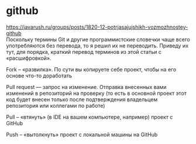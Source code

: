 # github

https://javarush.ru/groups/posts/1820-12-potrjasajujshikh-vozmozhnostey-github  
Поскольку термины Git и другие программистские словечки чаще всего употребляются без перевода, то я решил их не переводить. Приведу их тут, для порядка, краткий перевод терминов из этой статьи с «расшифровкой».  

Fork – «развилка». По сути вы копируете себе проект, чтобы на его основе что-то доработать  

Pull request — запрос на изменение. Отправка внесенных вами изменений в репозиторий на проверку (то есть в основной проект этот код будет внесен только после подтверждения владельцем репозитория или коллегами по работе)  

Pull – «втянуть» (в IDE на вашем компьютере, например) проект с GitHub  

Push – «вытолкнуть» проект c локальной машины на GitHub  
